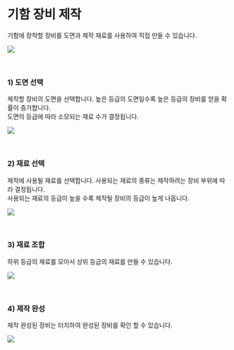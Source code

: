 # 기함 장비 제작

기함에 장착할 장비를 도면과 제작 재료를 사용하여 직접 만들 수 있습니다.

![](http://d3bbxo4nelobc3.cloudfront.net/html/img/help/203_01slot.jpg)

<br>

### 1) 도면 선택

제작할 장비의 도면을 선택합니다. 높은 등급의 도면일수록 높은 등급의 장비를 얻을 확률이 증가합니다.<br>도면의 등급에 따라 소모되는 재료 수가 결정됩니다.

![](http://d3bbxo4nelobc3.cloudfront.net/html/img/help/203_02blueprint.jpg)

<br>

### 2) 재료 선택

제작에 사용될 재료를 선택합니다. 사용되는 재료의 종류는 제작하려는 장비 부위에 따라 결정됩니다.<br>사용되는 재료의 등급이 높을 수록 제작될 장비의 등급이 높게 나옵니다.

![](http://d3bbxo4nelobc3.cloudfront.net/html/img/help/203_03material.jpg)

<br>

### 3) 재료 조합

하위 등급의 재료를 모아서 상위 등급의 재료를 만들 수 있습니다.

![](http://d3bbxo4nelobc3.cloudfront.net/html/img/help/203_04combine.jpg)

<br>

### 4) 제작 완성

제작 완성된 장비는 터치하여 완성된 장비를 확인 할 수 있습니다.

![](http://d3bbxo4nelobc3.cloudfront.net/html/img/help/203_05result.jpg)

